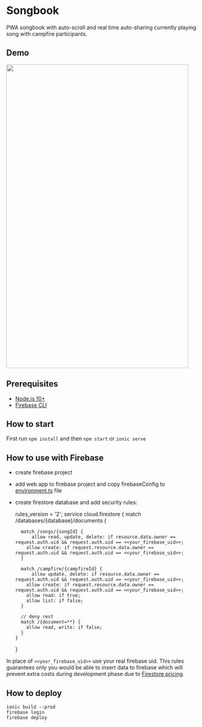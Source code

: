 # Songbook
PWA songbook with auto-scroll and real time auto-sharing currently playing song with campfire participants.

## Demo
<img src="songbook-demo.gif" width="480" height="800" />

## Prerequisites
* [Node.js 10+](https://nodejs.org/) 
* [Firebase CLI](https://firebase.google.com/docs/cli)

## How to start
First run `npm install` and then `npm start` or `ionic serve`

## How to use with Firebase 
* create firebase project
* add web app to firebase project and copy firebaseConfig to [environment.ts](/src/environments/environment.ts) file
* create firestore database and add security rules:

    
    rules_version = '2';
    service cloud.firestore {
      match /databases/{database}/documents {
    
        match /songs/{songId} {
        	allow read, update, delete: if resource.data.owner == request.auth.uid && request.auth.uid == <<your_firebase_uid>>;
          allow create: if request.resource.data.owner == request.auth.uid && request.auth.uid == <<your_firebase_uid>>;
        }
    
        match /campfire/{campfireId} {
        	allow update, delete: if resource.data.owner == request.auth.uid && request.auth.uid == <<your_firebase_uid>>;
          allow create: if request.resource.data.owner == request.auth.uid && request.auth.uid == <<your_firebase_uid>>;
          allow read: if true;
          allow list: if false;
        }
    
        // deny rest
        match /{document=**} {
          allow read, write: if false;
        }
      }
    }

In place of `<<your_firebase_uid>>` use your real firebase uid. 
This rules guarantees only you would be able to insert data to firebase 
which will prevent extra costs during development phase due to [Firestore pricing](https://cloud.google.com/firestore/pricing).

## How to deploy

    ionic build --prod 
    firebase login
    firebase deploy
